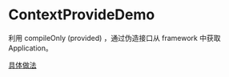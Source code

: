 # ContextProvideDemo
利用 compileOnly (provided) ，通过伪造接口从 framework 中获取 Application。

[具体做法](http://www.liumingyi.top/2018/11/19/%E4%BB%8EFramework%E4%B8%AD%E6%96%B9%E4%BE%BF%E7%9A%84%E8%8E%B7%E5%8F%96Application/)
